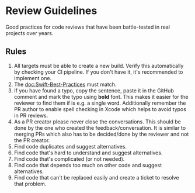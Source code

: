 # Review Guidelines

Good practices for code reviews that have been battle-tested in real projects over years.

## Rules

1. All targets must be able to create a new build. Verify this automatically by checking your CI pipeline. If you don't have it, it's recommended to implement one. 
1. The <doc:Swift-Best-Practices> must match.
1. If you have found a typo, copy the sentence, paste it in the GitHub comment and mark the typo using **bold** font. This makes it easier for the reviewer to find them if is e.g. a single word. Additionally remember the PR author to enable spell checking in Xcode which helps to avoid typos in PR reviews.
1. As a PR creator please never close the conversations. This should be done by the one who created the feedback/conversation. It is similar to merging PRs which also has to be decided/done by the reviewer and not the PR creator.
1. Find code duplicates and suggest alternatives.
1. Find code that's hard to understand and suggest alternatives.
1. Find code that's complicated (or not needed).
1. Find code that depends too much on other code and suggest alternatives.
1. Find code that can't be replaced easily and create a ticket to resolve that problem.

